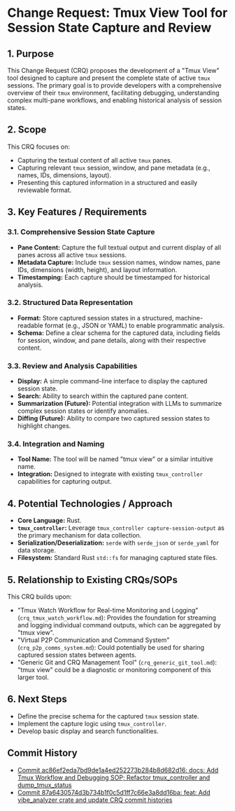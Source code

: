 # Change Request: Tmux View Tool for Session State Capture and Review

## 1. Purpose
This Change Request (CRQ) proposes the development of a "Tmux View" tool designed to capture and present the complete state of active `tmux` sessions. The primary goal is to provide developers with a comprehensive overview of their `tmux` environment, facilitating debugging, understanding complex multi-pane workflows, and enabling historical analysis of session states.

## 2. Scope
This CRQ focuses on:
*   Capturing the textual content of all active `tmux` panes.
*   Capturing relevant `tmux` session, window, and pane metadata (e.g., names, IDs, dimensions, layout).
*   Presenting this captured information in a structured and easily reviewable format.

## 3. Key Features / Requirements

### 3.1. Comprehensive Session State Capture
*   **Pane Content:** Capture the full textual output and current display of all panes across all active `tmux` sessions.
*   **Metadata Capture:** Include `tmux` session names, window names, pane IDs, dimensions (width, height), and layout information.
*   **Timestamping:** Each capture should be timestamped for historical analysis.

### 3.2. Structured Data Representation
*   **Format:** Store captured session states in a structured, machine-readable format (e.g., JSON or YAML) to enable programmatic analysis.
*   **Schema:** Define a clear schema for the captured data, including fields for session, window, and pane details, along with their respective content.

### 3.3. Review and Analysis Capabilities
*   **Display:** A simple command-line interface to display the captured session state.
*   **Search:** Ability to search within the captured pane content.
*   **Summarization (Future):** Potential integration with LLMs to summarize complex session states or identify anomalies.
*   **Diffing (Future):** Ability to compare two captured session states to highlight changes.

### 3.4. Integration and Naming
*   **Tool Name:** The tool will be named "tmux view" or a similar intuitive name.
*   **Integration:** Designed to integrate with existing `tmux_controller` capabilities for capturing output.

## 4. Potential Technologies / Approach
*   **Core Language:** Rust.
*   **`tmux_controller`:** Leverage `tmux_controller capture-session-output` as the primary mechanism for data collection.
*   **Serialization/Deserialization:** `serde` with `serde_json` or `serde_yaml` for data storage.
*   **Filesystem:** Standard Rust `std::fs` for managing captured state files.

## 5. Relationship to Existing CRQs/SOPs
This CRQ builds upon:
*   "Tmux Watch Workflow for Real-time Monitoring and Logging" (`crq_tmux_watch_workflow.md`): Provides the foundation for streaming and logging individual command outputs, which can be aggregated by "tmux view".
*   "Virtual P2P Communication and Command System" (`crq_p2p_comms_system.md`): Could potentially be used for sharing captured session states between agents.
*   "Generic Git and CRQ Management Tool" (`crq_generic_git_tool.md`): "tmux view" could be a diagnostic or monitoring component of this larger tool.

## 6. Next Steps
*   Define the precise schema for the captured `tmux` session state.
*   Implement the capture logic using `tmux_controller`.
*   Develop basic display and search functionalities.






## Commit History

- [Commit ac86ef2eda7bd9de1a4ed252273b284b8d682d16: docs: Add Tmux Workflow and Debugging SOP; Refactor tmux_controller and dump_tmux_status](docs/commits/ac86ef2eda7bd9de1a4ed252273b284b8d682d16_docs_Add_Tmux_Workflow_and_Debugging_SOP_Refactor_tmux_controller_and_dump_tmux_status.md)
- [Commit 87a6430574d3b734b1f0c5d1ff7c66e3a8dd16ba: feat: Add vibe_analyzer crate and update CRQ commit histories](docs/commits/87a6430574d3b734b1f0c5d1ff7c66e3a8dd16ba_feat_Add_vibe_analyzer_crate_and_update_CRQ_commit_histories.md)